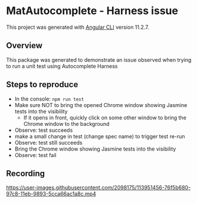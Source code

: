 # MatAutocomplete - Harness issue

This project was generated with [Angular CLI](https://github.com/angular/angular-cli) version 11.2.7.

## Overview
This package was generated to demonstrate an issue observed when trying to run a unit test using Autocomplete Harness

## Steps to reproduce
* In the console: `npm run test`
* Make sure NOT to bring the opened Chrome window showing Jasmine tests into the visibility
  - If it opens in front, quickly click on some other window to bring the Chrome window to the background
* Observe: test succeeds
* make a small change in test (change spec name) to trigger test re-run
* Observe: test still succeeds
* Bring the Chrome window showing Jasmine tests into the visibility
* Observe: test fail

## Recording

https://user-images.githubusercontent.com/2098175/113951456-76f5b680-97c8-11eb-9893-5cca66ac1a8c.mp4


